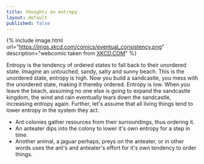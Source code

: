 ```yaml
---
title: thoughts on entropy
layout: default
published: false
---
```

{% include image.html url="https://imgs.xkcd.com/comics/eventual_consistency.png" description="webcomic taken from <a href='https://xkcd.com'>XKCD.COM</a>" %}

Entropy is the tendency of ordered states to fall back to their unordered state. Imagine an untouched, sandy, salty and sunny beach. This is the unordered state, entropy is high. Now you build a sandcastle, you mess with the unordered state, making it thereby ordered. Entropy is low. When you leave the beach, assuming no one else is going to expand the sandcastle kingdom, the wind and rain eventually tears down the sandcastle, increasing entropy again.
Further, let's assume that all living things tend to lower entropy in the system they act.
- Ant colonies gather resources from their surroundings, thus ordering it.
- An anteater dips into the colony to lower it's own entropy for a step in time.
- Another animal, a jaguar perhaps, preys on the anteater, or in other words uses the ant's and anteater's effort for it's own tendency to order things.
